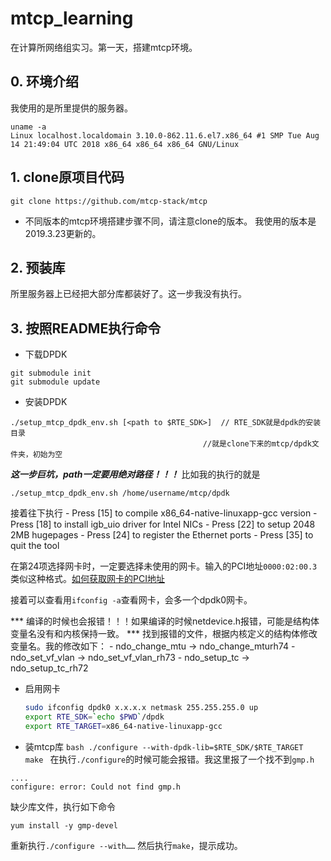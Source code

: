 # mtcp_learning
在计算所网络组实习。第一天，搭建mtcp环境。

## 0. 环境介绍
我使用的是所里提供的服务器。
```
uname -a
Linux localhost.localdomain 3.10.0-862.11.6.el7.x86_64 #1 SMP Tue Aug 14 21:49:04 UTC 2018 x86_64 x86_64 x86_64 GNU/Linux
```

## 1. clone原项目代码
```
git clone https://github.com/mtcp-stack/mtcp
```

 * 不同版本的mtcp环境搭建步骤不同，请注意clone的版本。 我使用的版本是2019.3.23更新的。
 
## 2. 预装库
所里服务器上已经把大部分库都装好了。这一步我没有执行。

## 3. 按照README执行命令
 * 下载DPDK
 ```
 git submodule init
 git submodule update
 ```
 
 * 安装DPDK
 ```
 ./setup_mtcp_dpdk_env.sh [<path to $RTE_SDK>]  // RTE_SDK就是dpdk的安装目录
                                            //就是clone下来的mtcp/dpdk文件夹，初始为空
 ```
 ***这一步巨坑，path一定要用绝对路径！！！***
 比如我的执行的就是
 ```
 ./setup_mtcp_dpdk_env.sh /home/username/mtcp/dpdk
 ```
 接着往下执行
    - Press [15] to compile x86_64-native-linuxapp-gcc version
    - Press [18] to install igb_uio driver for Intel NICs
    - Press [22] to setup 2048 2MB hugepages
    - Press [24] to register the Ethernet ports
    - Press [35] to quit the tool
 
 在第24项选择网卡时，一定要选择未使用的网卡。输入的PCI地址`0000:02:00.3`类似这种格式。[如何获取网卡的PCI地址](https://askubuntu.com/questions/654820/how-to-find-pci-address-of-an-ethernet-interface)
 
 接着可以查看用`ifconfig -a`查看网卡，会多一个dpdk0网卡。
 
 *** 编译的时候也会报错！！！如果编译的时候netdevice.h报错，可能是结构体变量名没有和内核保持一致。 ***
 找到报错的文件，根据内核定义的结构体修改变量名。我的修改如下：
      - ndo_change_mtu -> ndo_change_mturh74
      - ndo_set_vf_vlan -> ndo_set_vf_vlan_rh73
      - ndo_setup_tc -> ndo_setup_tc_rh72
 
  * 启用网卡
    ```bash
    sudo ifconfig dpdk0 x.x.x.x netmask 255.255.255.0 up
    export RTE_SDK=`echo $PWD`/dpdk   
    export RTE_TARGET=x86_64-native-linuxapp-gcc
     ```
 
  *  装mtcp库
    ```bash
    ./configure --with-dpdk-lib=$RTE_SDK/$RTE_TARGET
   	make
    ```
 在执行`./configure`的时候可能会报错。我这里报了一个找不到`gmp.h`
 ```
 ....
 configure: error: Could not find gmp.h
 ```
 缺少库文件，执行如下命令
 ```
 yum install -y gmp-devel
 ```
 重新执行`./configure --with……`
 然后执行`make`，提示成功。
 
 
 
 
 
 
 
